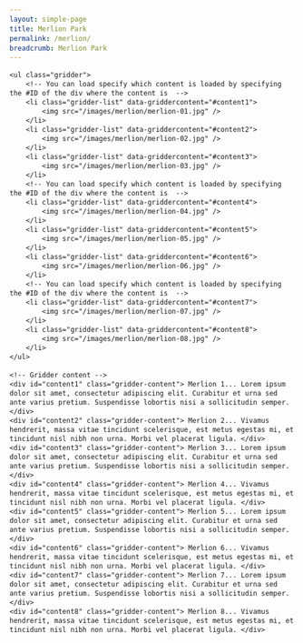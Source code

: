 ```yaml
---
layout: simple-page
title: Merlion Park
permalink: /merlion/
breadcrumb: Merlion Park
---
```


<script src="https://maxcdn.bootstrapcdn.com/bootstrap/4.0.0-alpha.5/js/bootstrap.min.js" integrity="sha384-BLiI7JTZm+JWlgKa0M0kGRpJbF2J8q+qreVrKBC47e3K6BW78kGLrCkeRX6I9RoK" crossorigin="anonymous"></script>        <script src="https://cdnjs.cloudflare.com/ajax/libs/angular.js/1.5.0-beta.1/angular.min.js"></script> 
<script src="https://rawgit.com/oriongunning/gridder/master/dist/js/jquery.gridder.js"></script>
<script src="http://oriongunning.github.io/gridder/js/app.js"></script>
<script src="http://oriongunning.github.io/gridder/js/controllers/data.js"></script>  
<script src="http://oriongunning.github.io/gridder/js/controllers/mainController.js"></script>  

<link href='/misc/gridder-style.css' rel='stylesheet' type='text/css' />


 <!-- Gridder navigation -->
	<ul class="gridder">
		<!-- You can load specify which content is loaded by specifying the #ID of the div where the content is  -->
        <li class="gridder-list" data-griddercontent="#content1">
			<img src="/images/merlion/merlion-01.jpg" />
        </li>
        <li class="gridder-list" data-griddercontent="#content2">
			<img src="/images/merlion/merlion-02.jpg" />
        </li>
        <li class="gridder-list" data-griddercontent="#content3">
			<img src="/images/merlion/merlion-03.jpg" />
		</li>
		<!-- You can load specify which content is loaded by specifying the #ID of the div where the content is  -->
        <li class="gridder-list" data-griddercontent="#content4">
			<img src="/images/merlion/merlion-04.jpg" />
        </li>
        <li class="gridder-list" data-griddercontent="#content5">
			<img src="/images/merlion/merlion-05.jpg" />
        </li>
        <li class="gridder-list" data-griddercontent="#content6">
			<img src="/images/merlion/merlion-06.jpg" />
		</li>
		<!-- You can load specify which content is loaded by specifying the #ID of the div where the content is  -->
        <li class="gridder-list" data-griddercontent="#content7">
			<img src="/images/merlion/merlion-07.jpg" />
        </li>
        <li class="gridder-list" data-griddercontent="#content8">
			<img src="/images/merlion/merlion-08.jpg" />
        </li>
	</ul>
	
	<!-- Gridder content -->
    <div id="content1" class="gridder-content"> Merlion 1... Lorem ipsum dolor sit amet, consectetur adipiscing elit. Curabitur et urna sed ante varius pretium. Suspendisse lobortis nisi a sollicitudin semper. </div>
    <div id="content2" class="gridder-content"> Merlion 2... Vivamus hendrerit, massa vitae tincidunt scelerisque, est metus egestas mi, et tincidunt nisl nibh non urna. Morbi vel placerat ligula. </div>
    <div id="content3" class="gridder-content"> Merlion 3... Lorem ipsum dolor sit amet, consectetur adipiscing elit. Curabitur et urna sed ante varius pretium. Suspendisse lobortis nisi a sollicitudin semper. </div>
	<div id="content4" class="gridder-content"> Merlion 4... Vivamus hendrerit, massa vitae tincidunt scelerisque, est metus egestas mi, et tincidunt nisl nibh non urna. Morbi vel placerat ligula. </div>
    <div id="content5" class="gridder-content"> Merlion 5... Lorem ipsum dolor sit amet, consectetur adipiscing elit. Curabitur et urna sed ante varius pretium. Suspendisse lobortis nisi a sollicitudin semper. </div>
    <div id="content6" class="gridder-content"> Merlion 6... Vivamus hendrerit, massa vitae tincidunt scelerisque, est metus egestas mi, et tincidunt nisl nibh non urna. Morbi vel placerat ligula. </div>
	<div id="content7" class="gridder-content"> Merlion 7... Lorem ipsum dolor sit amet, consectetur adipiscing elit. Curabitur et urna sed ante varius pretium. Suspendisse lobortis nisi a sollicitudin semper. </div>
    <div id="content8" class="gridder-content"> Merlion 8... Vivamus hendrerit, massa vitae tincidunt scelerisque, est metus egestas mi, et tincidunt nisl nibh non urna. Morbi vel placerat ligula. </div>